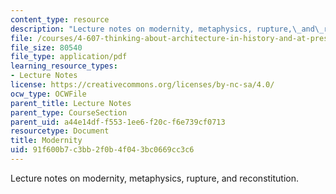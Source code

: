 ```yaml
---
content_type: resource
description: "Lecture notes on modernity, metaphysics, rupture,\_and\_reconstitution."
file: /courses/4-607-thinking-about-architecture-in-history-and-at-present-fall-2009/91f600b7c3bb2f0b4f043bc0669cc3c6_MIT4_607F09_lec02.pdf
file_size: 80540
file_type: application/pdf
learning_resource_types:
- Lecture Notes
license: https://creativecommons.org/licenses/by-nc-sa/4.0/
ocw_type: OCWFile
parent_title: Lecture Notes
parent_type: CourseSection
parent_uid: a44e14df-f553-1ee6-f20c-f6e739cf0713
resourcetype: Document
title: Modernity
uid: 91f600b7-c3bb-2f0b-4f04-3bc0669cc3c6
---
```

Lecture notes on modernity, metaphysics, rupture, and reconstitution.